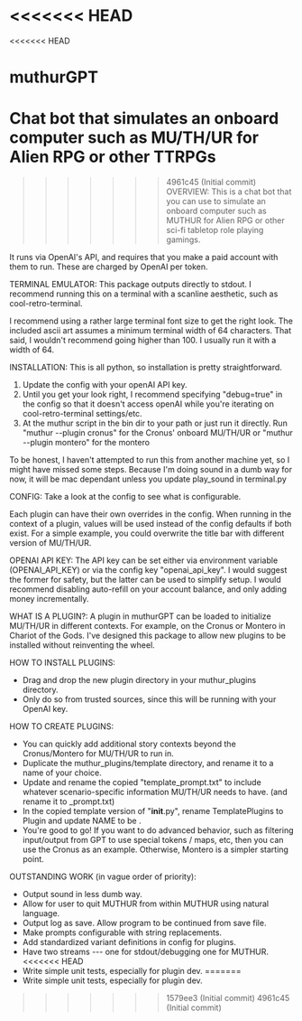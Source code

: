 <<<<<<< HEAD
=======
<<<<<<< HEAD
# muthurGPT
Chat bot that simulates an onboard computer such as MU/TH/UR for Alien RPG or other TTRPGs
=======
>>>>>>> 4961c45 (Initial commit)
OVERVIEW:
This is a chat bot that you can use to simulate an onboard computer such as MUTHUR for Alien RPG or other sci-fi tabletop role playing gamings.

It runs via OpenAI's API, and requires that you make a paid account with them to run. These are charged by OpenAI per token.

TERMINAL EMULATOR:
This package outputs directly to stdout. I recommend running this on a terminal with a scanline aesthetic, such as cool-retro-terminal.

I recommend using a rather large terminal font size to get the right look. The included ascii art assumes a minimum terminal width of 64 characters. That said, I wouldn't recommend going higher than 100. I usually run it with a width of 64.

INSTALLATION:
This is all python, so installation is pretty straightforward.

1) Update the config with your openAI API key.
2) Until you get your look right, I recommend specifying "debug=true" in the config so that it doesn't access openAI while you're iterating on cool-retro-terminal settings/etc.
3) At the muthur script in the bin dir to your path or just run it directly. Run "muthur --plugin cronus" for the Cronus' onboard MU/TH/UR or "muthur --plugin montero" for the montero

To be honest, I haven't attempted to run this from another machine yet, so I might have missed some steps. Because I'm doing sound in a dumb way for now, it will be mac dependant unless you update play_sound in terminal.py

CONFIG:
Take a look at the config to see what is configurable.

Each plugin can have their own overrides in the config. When running in the context of a plugin, values will be used instead of the config defaults if both exist. For a simple example, you could overwrite the title bar with different version of MU/TH/UR.

OPENAI API KEY:
The API key can be set either via environment variable (OPENAI_API_KEY) or via the config key "openai_api_key". I would suggest the former for safety, but the latter can be used to simplify setup. I would recommend disabling auto-refill on your account balance, and only adding money incrementally.

WHAT IS A PLUGIN?:
A plugin in muthurGPT can be loaded to initialize MU/TH/UR in different contexts. For example, on the Cronus or Montero in Chariot of the Gods. I've designed this package to allow new plugins to be installed without reinventing the wheel.

HOW TO INSTALL PLUGINS:
- Drag and drop the new plugin directory in your muthur_plugins directory.
- Only do so from trusted sources, since this will be running with your OpenAI key.

HOW TO CREATE PLUGINS:
- You can quickly add additional story contexts beyond the Cronus/Montero for MU/TH/UR to run in.
- Duplicate the muthur_plugins/template directory, and rename it to a name of your choice.
- Update and rename the copied "template_prompt.txt" to include whatever scenario-specific information MU/TH/UR needs to have. (and rename it to <YOURNAME>_prompt.txt)
- In the copied template version of "__init__.py", rename TemplatePlugins to <YOURNAME>Plugin and update NAME to be <YOURNAME>.
- You're good to go! If you want to do advanced behavior, such as filtering input/output from GPT to use special tokens / maps, etc, then you can use the Cronus as an example. Otherwise, Montero is a simpler starting point.

OUTSTANDING WORK (in vague order of priority):
- Output sound in less dumb way.
- Allow for user to quit MUTHUR from within MUTHUR using natural language.
- Output log as save. Allow program to be continued from save file.
- Make prompts configurable with string replacements.
- Add standardized variant definitions in config for plugins.
- Have two streams --- one for stdout/debugging one for MUTHUR.
<<<<<<< HEAD
- Write simple unit tests, especially for plugin dev.
=======
- Write simple unit tests, especially for plugin dev.
>>>>>>> 1579ee3 (Initial commit)
>>>>>>> 4961c45 (Initial commit)
